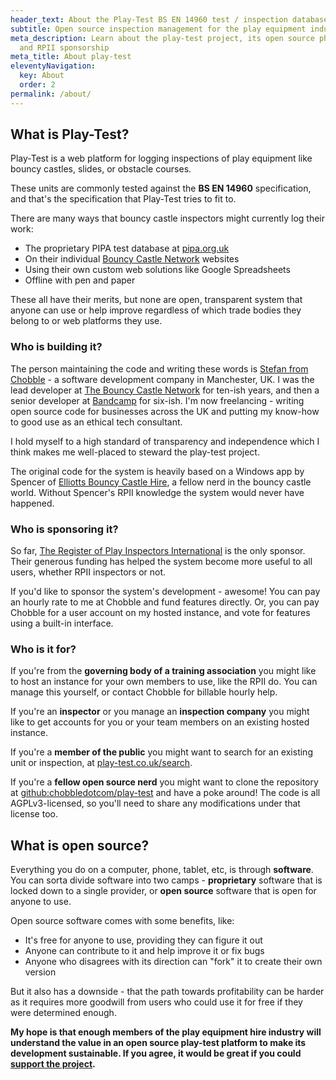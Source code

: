 ```yaml
---
header_text: About the Play-Test BS EN 14960 test / inspection database system
subtitle: Open source inspection management for the play equipment industry
meta_description: Learn about the play-test project, its open source philosophy,
  and RPII sponsorship
meta_title: About play-test
eleventyNavigation:
  key: About
  order: 2
permalink: /about/
---
```

## What is Play-Test?

Play-Test is a web platform for logging inspections of play equipment like bouncy castles, slides, or obstacle courses.

These units are commonly tested against the **BS EN 14960** specification, and that's the specification that Play-Test tries to fit to.

There are many ways that bouncy castle inspectors might currently log their work:

- The proprietary PIPA test database at [pipa.org.uk](https://www.pipa.org.uk)
- On their individual [Bouncy Castle Network](https://www.bouncycastlenetwork.com) websites
- Using their own custom web solutions like Google Spreadsheets
- Offline with pen and paper

These all have their merits, but none are open, transparent system that anyone can use or help improve regardless of which trade bodies they belong to or web platforms they use.

### Who is building it?

The person maintaining the code and writing these words is [Stefan from Chobble](https://chobble.com) - a software development company in Manchester, UK. I was the lead developer at [The Bouncy Castle Network](https://www.bouncycastlenetwork.com) for ten-ish years, and then a senior developer at [Bandcamp](https://bandcamp.com) for six-ish. I'm now freelancing - writing open source code for businesses across the UK and putting my know-how to good use as an ethical tech consultant.

I hold myself to a high standard of transparency and independence which I think makes me well-placed to steward the play-test project.

The original code for the system is heavily based on a Windows app by Spencer of [Elliotts Bouncy Castle Hire](https://www.elliottsbouncycastlehire.co.uk), a fellow nerd in the bouncy castle world. Without Spencer's RPII knowledge the system would never have happened.

### Who is sponsoring it?

So far, [The Register of Play Inspectors International](https://www.playinspectors.com) is the only sponsor. Their generous funding has helped the system become more useful to all users, whether RPII inspectors or not.

If you'd like to sponsor the system's development - awesome! You can pay an hourly rate to me at Chobble and fund features directly. Or, you can pay Chobble for a user account on my hosted instance, and vote for features using a built-in interface.

### Who is it for?

If you're from the **governing body of a training association** you might like to host an instance for your own members to use, like the RPII do. You can manage this yourself, or contact Chobble for billable hourly help.

If you're an **inspector** or you manage an **inspection company** you might like to get accounts for you or your team members on an existing hosted instance.

If you're a **member of the public** you might want to search for an existing unit or inspection, at [play-test.co.uk/search](https://play-test.co.uk/search).

If you're a **fellow open source nerd** you might want to clone the repository at [github:chobbledotcom/play-test](https://github.com/chobbledotcom/play-test) and have a poke around! The code is all AGPLv3-licensed, so you'll need to share any modifications under that license too.

## What is open source?

Everything you do on a computer, phone, tablet, etc, is through **software**. You can sorta divide software into two camps - **proprietary** software that is locked down to a single provider, or **open source** software that is open for anyone to use.

Open source software comes with some benefits, like:

- It's free for anyone to use, providing they can figure it out
- Anyone can contribute to it and help improve it or fix bugs
- Anyone who disagrees with its direction can "fork" it to create their own version

But it also has a downside - that the path towards profitability can be harder as it requires more goodwill from users who could use it for free if they were determined enough.

**My hope is that enough members of the play equipment hire industry will understand the value in an open source play-test platform to make its development sustainable. If you agree, it would be great if you could [support the project](/support/).**
